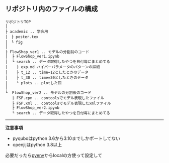 ## リポジトリ内のファイルの構成
```
リポジトリTOP
│
├ academic .. 学会用
│　├ poster.tex
│　└ fig
│
├ FlowShop_ver1 .. モデルの分割前のコード
│  ├ FlowShop_ver1.ipynb
│  └ search .. データ取得したやつを日付毎にまとめてる
│    ├ exp.md ハイパーパラメータのパターンの詳細
│    ├ t_12 .. time=12としたときのデータ
│    ├ t_30 .. time=30としたときのデータ
│    └ plots .. plotした図
│
└  FlowShop_ver2 .. モデルの分割後のコード
   ├ FSP.cpn .. cpntoolsでモデル表現したファイル
   ├ FSP.xml .. cpntoolsでモデル表現したxmlファイル
   ├ FlowShop_ver2.ipynb
   └ search .. データ取得したやつを日付毎にまとめてる

```

---

**注意事項**

- pyquboはpython 3.6から3.10までしかポートしてない
- openjijはpython 3.8以上

必要だったら[pyenv](https://qiita.com/koooooo/items/b21d87ffe2b56d0c589b)からlocalの方使って設定して